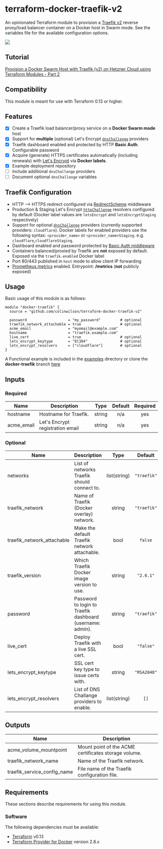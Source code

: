 # terraform-docker-traefik-v2
An opinionated Terraform module to provision a [Traefik v2](https://github.com/traefik/traefik) reverse proxy/load balancer container on a Docker host in Swarm mode. See the variables file for the available configuration options.

![](https://res.cloudinary.com/qunux/image/upload/v1608070821/traefik_2.3.5_ds_screenshot_2_opt_fqyanb.png)

## Tutorial

[Provision a Docker Swarm Host with Traefik (v2) on Hetzner Cloud using Terraform Modules - Part 2](https://colinwilson.uk/2020/12/18/provision-a-docker-swarm-host-with-traefik-v2-on-hetzner-cloud-using-terraform-modules-part-2/)
## Compatibility

This module is meant for use with Terraform 0.13 or higher.


## Features
* [x] Create a Traefik load balancer/proxy service on a **Docker Swarm mode** host
* [x] Support for **multiple** (optional) Let's Encrypt [`dnsChallenge`](https://doc.traefik.io/traefik/https/acme/#dnschallenge) providers
* [x] Traefik dashboard enabled and protected by HTTP **Basic Auth**. Configurable password
* [x] Acquire (generate) HTTPS certificates automatically (including renewals) with [Let's Encrypt](https://letsencrypt.org/) via **Docker labels**.
* [x] Example deployment repository
* [ ] Include additional `dnsChallenge` providers
* [ ] Document optional `dnsChallenge` variables

## Traefik Configuration

* HTTP --> HTTPS redirect configured via [RedirectScheme](https://doc.traefik.io/traefik/middlewares/redirectscheme/) middleware
* Production & Staging Let's Encrypt [`httpChallenge`](https://doc.traefik.io/traefik/https/acme/#httpchallenge) resolvers configured by default (Docker label values are `letsEncrypt` and `letsEncryptStaging` respectively)
* Support for optional [`dnsChallenge`](https://doc.traefik.io/traefik/https/acme/#dnschallenge) providers (currently supported providers: `cloudflare`). Docker labels for enabled providers use the following syntax: `<provider_name>` or `<provider_name>Staging`. e.g. `cloudflare`,`cloudflareStaging`.
* Dashboard enabled and password protected by [Basic Auth middleware](https://doc.traefik.io/traefik/middlewares/basicauth/)
* Containers balanced/proxied by Traefik are **not** exposed by default. Exposed via the `traefik.enabled` Docker label
* Port 80/443 published in `host` mode to allow client IP forwarding
* [Prometheus metrics](https://doc.traefik.io/traefik/observability/metrics/prometheus/) enabled. Entrypoint: **/metrics** (**not** publicly exposed)

## Usage

Basic usage of this module is as follows:

```hcl
module "docker-traefik" {
  source = "github.com/colinwilson/terraform-docker-traefik-v2"

  password                   = "my_password"         # optional
  traefik_network_attachable = true                  # optional
  acme_email                 = "myemail@example.com"
  hostname                   = "traefik.example.com"
  live_cert                  = true                  # optional
  lets_encrypt_keytype       = "EC384"               # optional
  lets_encrypt_resolvers     = ["cloudflare"]        # optional
}
```

A Functional example is included in the
[examples](./examples/) directory or clone the **docker-traefik** branch [here](https://github.com/colinwilson/example-terraform-modules)

<!-- BEGINNING OF PRE-COMMIT-TERRAFORM DOCS HOOK -->
## Inputs

### Required

| Name | Description | Type | Default | Required |
|------|-------------|:----:|:-----:|:-----:|
| hostname | Hostname for Traefik. | string | n/a | yes |
| acme_email | Let's Encrypt registration email | string | n/a | yes |

### Optional

| Name | Description | Type | Default | Required |
|------|-------------|:----:|:-----:|:-----:|
| networks | List of networks Traefik should connect to. | list(string) | `"traefik"` | no |
| traefik_network | Name of Traefik (Docker overlay) network. | string | `"traefik"` | no |
| traefik_network_attachable | Make the default Traefik network attachable. | bool | `false` | no |
| traefik_version | Which Traefik Docker image version to use. | string | `"2.6.1"` | no |
| password | Password to login to Traefik dashboard (username: admin). | string | `"traefik"` | no |
| live_cert | Deploy Traefik with a live SSL cert. | bool | `"false"` | no |
| lets_encrypt_keytype | SSL cert key type to issue certs with. | string |`"RSA2048"` | no |
| lets_encrypt_resolvers | List of DNS Challange providers to enable. | list(string) | `[]`| no |

## Outputs

| Name | Description |
|------|-------------|
| acme_volume_mountpoint | Mount point of the ACME certificates storage volume. |
| traefik_network_name | Name of the Traefik network. |
| traefik_service_config_name | File name of the Traefik configuration file. |

<!-- END OF PRE-COMMIT-TERRAFORM DOCS HOOK -->

## Requirements

These sections describe requirements for using this module.

### Software

The following dependencies must be available:

- [Terraform](https://www.terraform.io/downloads.html) v0.13
- [Terraform Provider for Docker](https://registry.terraform.io/providers/kreuzwerker/docker/latest) version 2.8.x


